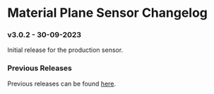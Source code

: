 # Material Plane Sensor Changelog

### v3.0.2 - 30-09-2023
Initial release for the production sensor.

### Previous Releases
Previous releases can be found <a href="https://github.com/MaterialFoundry/MaterialPlane_Hardware">here</a>.